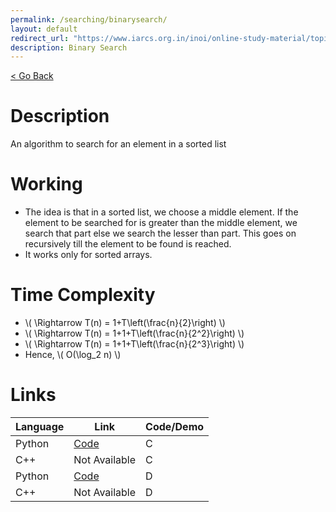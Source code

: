 ```yaml
---
permalink: /searching/binarysearch/
layout: default
redirect_url: "https://www.iarcs.org.in/inoi/online-study-material/topics/binarysearch.php"
description: Binary Search
---
```


[ < Go Back](../)

# Description
An algorithm to search for an element in a sorted list

# Working
 - The idea is that in a sorted list, we choose a middle element. If the element to be searched for is greater than the middle element, we search that part else we search the lesser than part. This goes on recursively till the element to be found is reached.
 - It works only for sorted arrays.

# Time Complexity
 - \\( \Rightarrow T(n) = 1+T\left(\frac{n}{2}\right) \\)
 - \\( \Rightarrow T(n) = 1+1+T\left(\frac{n}{2^2}\right) \\)
 - \\( \Rightarrow T(n) = 1+1+T\left(\frac{n}{2^3}\right) \\)
 - Hence, \\( O(\log_2 n) \\)

# Links

Language |  Link | Code/Demo 
---------|-------|-----------
Python | [Code](python/searching/binarysearch.py) | C 
C++ | Not Available | C 
Python | [Code](python/searching/binarysearch_demo.py) | D 
C++ | Not Available | D 
 <!--- [Interactive Demo](python/searching/binarysearch_demo.py) --->
 
<script src="https://polyfill.io/v3/polyfill.min.js?features=es6"></script>
<script id="MathJax-script" async src="https://cdn.jsdelivr.net/npm/mathjax@3/es5/tex-mml-chtml.js"></script>
